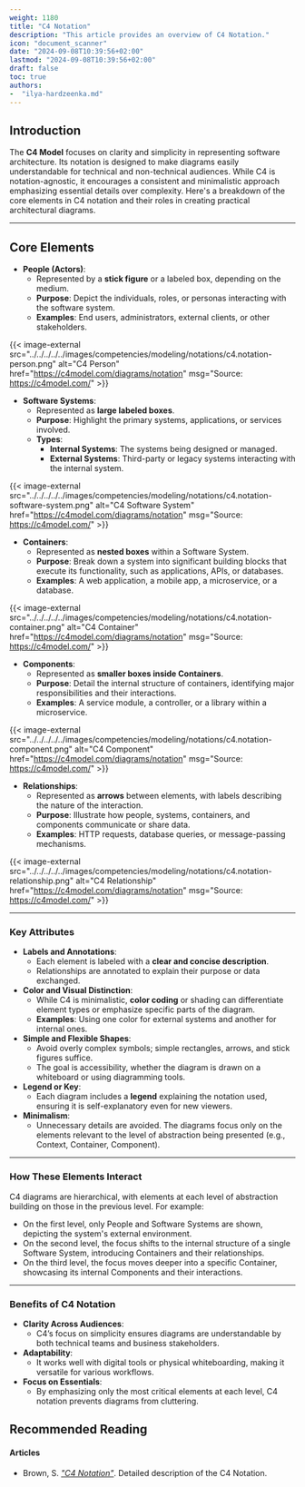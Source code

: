 ```yaml
---
weight: 1180
title: "C4 Notation"
description: "This article provides an overview of C4 Notation."
icon: "document_scanner"
date: "2024-09-08T10:39:56+02:00"
lastmod: "2024-09-08T10:39:56+02:00"
draft: false
toc: true
authors:
-  "ilya-hardzeenka.md"
---
```

## Introduction

The **C4 Model** focuses on clarity and simplicity in representing software architecture. Its notation is designed to make diagrams easily understandable for technical and non-technical audiences. While C4 is notation-agnostic, it encourages a consistent and minimalistic approach emphasizing essential details over complexity. Here's a breakdown of the core elements in C4 notation and their roles in creating practical architectural diagrams.

---

## Core Elements

* **People (Actors)**:
  * Represented by a **stick figure** or a labeled box, depending on the medium.
  * **Purpose**: Depict the individuals, roles, or personas interacting with the software system.
  * **Examples**: End users, administrators, external clients, or other stakeholders.

{{< image-external src="../../../../../images/competencies/modeling/notations/c4.notation-person.png" alt="C4 Person" href="https://c4model.com/diagrams/notation" msg="Source: https://c4model.com/" >}}

* **Software Systems**:
  * Represented as **large labeled boxes**.
  * **Purpose**: Highlight the primary systems, applications, or services involved.
  * **Types**:
    * **Internal Systems**: The systems being designed or managed.
    * **External Systems**: Third-party or legacy systems interacting with the internal system.

{{< image-external src="../../../../../images/competencies/modeling/notations/c4.notation-software-system.png" alt="C4 Software System" href="https://c4model.com/diagrams/notation" msg="Source: https://c4model.com/" >}}

* **Containers**:
  * Represented as **nested boxes** within a Software System.
  * **Purpose**: Break down a system into significant building blocks that execute its functionality, such as applications, APIs, or databases.
  * **Examples**: A web application, a mobile app, a microservice, or a database.

{{< image-external src="../../../../../images/competencies/modeling/notations/c4.notation-container.png" alt="C4 Container" href="https://c4model.com/diagrams/notation" msg="Source: https://c4model.com/" >}}

* **Components**:
  * Represented as **smaller boxes inside Containers**.
  * **Purpose**: Detail the internal structure of containers, identifying major responsibilities and their interactions.
  * **Examples**: A service module, a controller, or a library within a microservice.

{{< image-external src="../../../../../images/competencies/modeling/notations/c4.notation-component.png" alt="C4 Component" href="https://c4model.com/diagrams/notation" msg="Source: https://c4model.com/" >}}

* **Relationships**:
  * Represented as **arrows** between elements, with labels describing the nature of the interaction.
  * **Purpose**: Illustrate how people, systems, containers, and components communicate or share data.
  * **Examples**: HTTP requests, database queries, or message-passing mechanisms.

{{< image-external src="../../../../../images/competencies/modeling/notations/c4.notation-relationship.png" alt="C4 Relationship" href="https://c4model.com/diagrams/notation" msg="Source: https://c4model.com/" >}}

---

### Key Attributes

* **Labels and Annotations**:
  * Each element is labeled with a **clear and concise description**.
  * Relationships are annotated to explain their purpose or data exchanged.
* **Color and Visual Distinction**:
  * While C4 is minimalistic, **color coding** or shading can differentiate element types or emphasize specific parts of the diagram.
  * **Examples**: Using one color for external systems and another for internal ones.
* **Simple and Flexible Shapes**:
  * Avoid overly complex symbols; simple rectangles, arrows, and stick figures suffice.
  * The goal is accessibility, whether the diagram is drawn on a whiteboard or using diagramming tools.
* **Legend or Key**:
  * Each diagram includes a **legend** explaining the notation used, ensuring it is self-explanatory even for new viewers.
* **Minimalism**:
  * Unnecessary details are avoided. The diagrams focus only on the elements relevant to the level of abstraction being presented (e.g., Context, Container, Component).

---

### How These Elements Interact

C4 diagrams are hierarchical, with elements at each level of abstraction building on those in the previous level. For example:

* On the first level, only People and Software Systems are shown, depicting the system's external environment.
* On the second level, the focus shifts to the internal structure of a single Software System, introducing Containers and their relationships.
* On the third level, the focus moves deeper into a specific Container, showcasing its internal Components and their interactions.

---

### Benefits of C4 Notation

* **Clarity Across Audiences**:
  * C4’s focus on simplicity ensures diagrams are understandable by both technical teams and business stakeholders.
* **Adaptability**:
  * It works well with digital tools or physical whiteboarding, making it versatile for various workflows.
* **Focus on Essentials**:
  * By emphasizing only the most critical elements at each level, C4 notation prevents diagrams from cluttering.

## Recommended Reading

#### Articles

* Brown, S. *["C4 Notation"](https://c4model.com/diagrams/notation)*.
  Detailed description of the C4 Notation.

